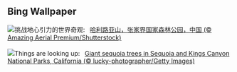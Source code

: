 ## Bing Wallpaper
![](https://www.bing.com/th?id=OHR.AvatarMountain_ZH-CN3268610045_UHD.jpg&w=1000)挑战地心引力的世界奇观:&nbsp;&ensp;[哈利路亚山，张家界国家森林公园，中国 (© Amazing Aerial Premium/Shutterstock)](https://www.bing.com/th?id=OHR.AvatarMountain_ZH-CN3268610045_UHD.jpg)
<br><br/>
![](https://www.bing.com/th?id=OHR.SequoiaSunlight_EN-US6214316930_UHD.jpg&w=1000)Things are looking up:&nbsp;&ensp;[Giant sequoia trees in Sequoia and Kings Canyon National Parks, California (© lucky-photographer/Getty Images)](https://www.bing.com/th?id=OHR.SequoiaSunlight_EN-US6214316930_UHD.jpg)
<br><br/>
